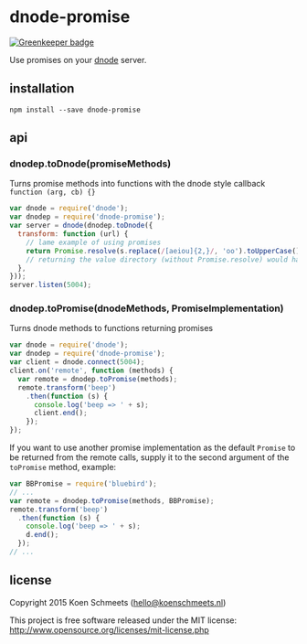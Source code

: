 # dnode-promise

[![Greenkeeper badge](https://badges.greenkeeper.io/kumavis/dnode-p.svg)](https://greenkeeper.io/)

Use promises on your [dnode](https://github.com/substack/dnode) server.

## installation

```shell
npm install --save dnode-promise
```

## api

### dnodep.toDnode(promiseMethods)
Turns promise methods into functions with the dnode style callback `function (arg, cb) {}`

```js
var dnode = require('dnode');
var dnodep = require('dnode-promise');
var server = dnode(dnodep.toDnode({
  transform: function (url) {
    // lame example of using promises
    return Promise.resolve(s.replace(/[aeiou]{2,}/, 'oo').toUpperCase());
    // returning the value directory (without Promise.resolve) would have worked as well!
  },
}));
server.listen(5004);
```

### dnodep.toPromise(dnodeMethods, PromiseImplementation)
Turns dnode methods to functions returning promises

```js
var dnode = require('dnode');
var dnodep = require('dnode-promise');
var client = dnode.connect(5004);
client.on('remote', function (methods) {
  var remote = dnodep.toPromise(methods);
  remote.transform('beep')
    .then(function (s) {
      console.log('beep => ' + s);
      client.end();
    });
});
```

If you want to use another promise implementation as the default `Promise` to be returned from the remote calls,
supply it to the second argument of the `toPromise` method, example:

```js
var BBPromise = require('bluebird');
// ...
var remote = dnodep.toPromise(methods, BBPromise);
remote.transform('beep')
  .then(function (s) {
    console.log('beep => ' + s);
    d.end();
  });
// ...
```

## license

Copyright 2015 Koen Schmeets (hello@koenschmeets.nl)

This project is free software released under the MIT license:
http://www.opensource.org/licenses/mit-license.php
